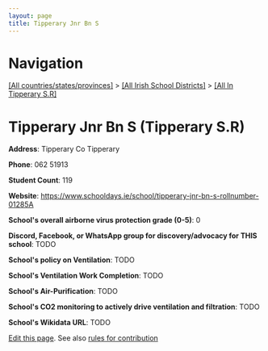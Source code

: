 ```yaml
---
layout: page
title: Tipperary Jnr Bn S
---
```

# Navigation

[[All countries/states/provinces]](../../..) > [[All Irish School Districts]](../..) > [[All In Tipperary S.R]](..)

# Tipperary Jnr Bn S (Tipperary S.R)

**Address**: Tipperary Co Tipperary

**Phone**: 062 51913

**Student Count**: 119

**Website**: <https://www.schooldays.ie/school/tipperary-jnr-bn-s-rollnumber-01285A>

**School's overall airborne virus protection grade (0-5)**: 0

**Discord, Facebook, or WhatsApp group for discovery/advocacy for THIS school**: TODO

**School's policy on Ventilation**: TODO

**School's Ventilation Work Completion**: TODO

**School's Air-Purification**: TODO

**School's CO2 monitoring to actively drive ventilation and filtration**: TODO

**School's Wikidata URL**: TODO


[Edit this page](https://github.com/ventilate-schools/Ireland/edit/main/./Tipperary_S.R/Tipperary_Jnr_Bn_S.md). See also [rules for contribution](../../../contribution-rules/)